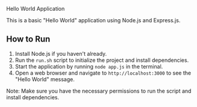 Hello World Application

This is a basic "Hello World" application using Node.js and Express.js.

How to Run
----------

1. Install Node.js if you haven't already.
2. Run the `run.sh` script to initialize the project and install dependencies.
3. Start the application by running `node app.js` in the terminal.
4. Open a web browser and navigate to `http://localhost:3000` to see the "Hello World" message.

Note: Make sure you have the necessary permissions to run the script and install dependencies.